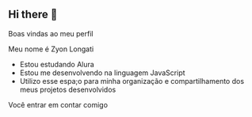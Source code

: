 ## Hi there 👋

Boas vindas ao meu perfil 

Meu nome é Zyon Longati

 - Estou estudando Alura
 - Estou me desenvolvendo na linguagem JavaScript
 - Utilizo esse espa;o para minha organização e compartilhamento dos meus projetos desenvolvidos

Você entrar em contar comigo

